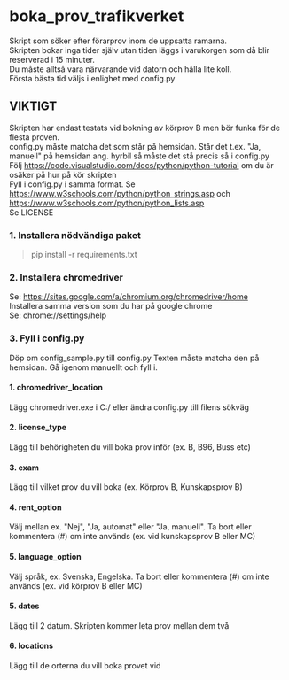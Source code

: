 # boka_prov_trafikverket
Skript som söker efter förarprov inom de uppsatta ramarna.  
Skripten bokar inga tider själv utan tiden läggs i varukorgen som då blir reserverad i 15 minuter.  
Du måste alltså vara närvarande vid datorn och hålla lite koll.  
Första bästa tid väljs i enlighet med config.py


## VIKTIGT
Skripten har endast testats vid bokning av körprov B men bör funka för de flesta proven.  
config.py måste matcha det som står på hemsidan. Står det t.ex. "Ja, manuell" på hemsidan ang. hyrbil så måste det stå precis så i config.py  
Följ https://code.visualstudio.com/docs/python/python-tutorial om du är osäker på hur på kör skripten  
Fyll i config.py i samma format. Se https://www.w3schools.com/python/python_strings.asp och https://www.w3schools.com/python/python_lists.asp  
Se LICENSE

### 1. Installera nödvändiga paket
> pip install -r requirements.txt

### 2. Installera chromedriver
Se: https://sites.google.com/a/chromium.org/chromedriver/home  
Installera samma version som du har på google chrome  
Se: chrome://settings/help

### 3. Fyll i config.py
Döp om config_sample.py till config.py
Texten måste matcha den på hemsidan. Gå igenom manuellt och fyll i.

#### 1. chromedriver_location
Lägg chromedriver.exe i C:/ eller ändra config.py till filens sökväg

#### 2. license_type
Lägg till behörigheten du vill boka prov inför (ex. B, B96, Buss etc)

#### 3. exam
Lägg till vilket prov du vill boka (ex. Körprov B, Kunskapsprov B)

#### 4. rent_option
Välj mellan ex. "Nej", "Ja, automat" eller "Ja, manuell". Ta bort eller kommentera (#) om inte används (ex. vid kunskapsprov B eller MC)

#### 5. language_option
Välj språk, ex. Svenska, Engelska. Ta bort eller kommentera (#) om inte används (ex. vid körprov B eller MC)

#### 5. dates
Lägg till 2 datum. Skripten kommer leta prov mellan dem två

#### 6. locations
Lägg till de orterna du vill boka provet vid

